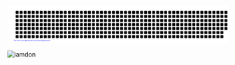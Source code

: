 ![I AM DON](https://github.com/GyalbuSherpa5/GyalbuSherpa5/blob/master/gitartwork.svg)
<p><img align="left" src="https://github-readme-stats.vercel.app/api/top-langs?username=gyalbusherpa5&show_icons=true&locale=en&layout=compact&theme=dark" alt="iamdon" /></p>

